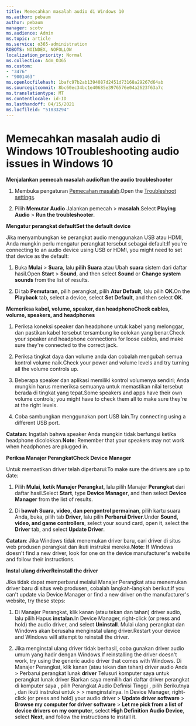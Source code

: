 ```yaml
---
title: Memecahkan masalah audio di Windows 10
ms.author: pebaum
author: pebaum
manager: scotv
ms.audience: Admin
ms.topic: article
ms.service: o365-administration
ROBOTS: NOINDEX, NOFOLLOW
localization_priority: Normal
ms.collection: Adm_O365
ms.custom:
- "3476"
- "9001463"
ms.openlocfilehash: 1bafc97b2ab1394087d2451d73168a29267d64ab
ms.sourcegitcommit: 8bc60ec34bc1e40685e3976576e04a2623f63a7c
ms.translationtype: MT
ms.contentlocale: id-ID
ms.lasthandoff: 04/15/2021
ms.locfileid: "51833294"
---
```

# <a name="troubleshooting-audio-issues-in-windows-10"></a><span data-ttu-id="a1d30-102">Memecahkan masalah audio di Windows 10</span><span class="sxs-lookup"><span data-stu-id="a1d30-102">Troubleshooting audio issues in Windows 10</span></span>

<span data-ttu-id="a1d30-103">**Menjalankan pemecah masalah audio**</span><span class="sxs-lookup"><span data-stu-id="a1d30-103">**Run the audio troubleshooter**</span></span>

1.  <span data-ttu-id="a1d30-104">Membuka pengaturan [Pemecahan masalah](ms-settings:troubleshoot).</span><span class="sxs-lookup"><span data-stu-id="a1d30-104">Open the [Troubleshoot settings](ms-settings:troubleshoot).</span></span>

2.  <span data-ttu-id="a1d30-105">Pilih **Memutar Audio** Jalankan pemecah  >  **masalah**.</span><span class="sxs-lookup"><span data-stu-id="a1d30-105">Select **Playing Audio** > **Run the troubleshooter**.</span></span>

<span data-ttu-id="a1d30-106">**Mengatur perangkat default**</span><span class="sxs-lookup"><span data-stu-id="a1d30-106">**Set the default device**</span></span>

<span data-ttu-id="a1d30-107">Jika menyambungkan ke perangkat audio menggunakan USB atau HDMI, Anda mungkin perlu mengatur perangkat tersebut sebagai default:</span><span class="sxs-lookup"><span data-stu-id="a1d30-107">If you're connecting to an audio device using USB or HDMI, you might need to set that device as the default:</span></span>

1. <span data-ttu-id="a1d30-108">Buka **Mulai**  >  **Suara**, lalu **pilih Suara** atau Ubah **suara** sistem dari daftar hasil.</span><span class="sxs-lookup"><span data-stu-id="a1d30-108">Open **Start** > **Sound**, and then select **Sound** or **Change system sounds** from the list of results.</span></span>

2.  <span data-ttu-id="a1d30-109">Di tab **Pemutaran,** pilih perangkat, pilih **Atur Default**, lalu pilih **OK**.</span><span class="sxs-lookup"><span data-stu-id="a1d30-109">On the **Playback** tab, select a device, select **Set Default**, and then select **OK**.</span></span>

<span data-ttu-id="a1d30-110">**Memeriksa kabel, volume, speaker, dan headphone**</span><span class="sxs-lookup"><span data-stu-id="a1d30-110">**Check cables, volume, speakers, and headphones**</span></span>

1. <span data-ttu-id="a1d30-111">Periksa koneksi speaker dan headphone untuk kabel yang melonggar, dan pastikan kabel tersebut tersambung ke colokan yang benar.</span><span class="sxs-lookup"><span data-stu-id="a1d30-111">Check your speaker and headphone connections for loose cables, and make sure they're connected to the correct jack.</span></span>

2. <span data-ttu-id="a1d30-112">Periksa tingkat daya dan volume anda dan cobalah mengubah semua kontrol volume naik.</span><span class="sxs-lookup"><span data-stu-id="a1d30-112">Check your power and volume levels and try turning all the volume controls up.</span></span>

3. <span data-ttu-id="a1d30-113">Beberapa speaker dan aplikasi memiliki kontrol volumenya sendiri; Anda mungkin harus memeriksa semuanya untuk memastikan nilai tersebut berada di tingkat yang tepat.</span><span class="sxs-lookup"><span data-stu-id="a1d30-113">Some speakers and apps have their own volume controls; you might have to check them all to make sure they're at the right levels.</span></span>

4. <span data-ttu-id="a1d30-114">Coba sambungkan menggunakan port USB lain.</span><span class="sxs-lookup"><span data-stu-id="a1d30-114">Try connecting using a different USB port.</span></span>

<span data-ttu-id="a1d30-115">**Catatan**: Ingatlah bahwa speaker Anda mungkin tidak berfungsi ketika headphone dicolokkan.</span><span class="sxs-lookup"><span data-stu-id="a1d30-115">**Note**: Remember that your speakers may not work when headphones are plugged in.</span></span>

<span data-ttu-id="a1d30-116">**Periksa Manajer Perangkat**</span><span class="sxs-lookup"><span data-stu-id="a1d30-116">**Check Device Manager**</span></span>

<span data-ttu-id="a1d30-117">Untuk memastikan driver telah diperbarui:</span><span class="sxs-lookup"><span data-stu-id="a1d30-117">To make sure the drivers are up to date:</span></span>

1. <span data-ttu-id="a1d30-118">Pilih **Mulai**, **ketik Manajer Perangkat**, lalu pilih Manajer **Perangkat** dari daftar hasil.</span><span class="sxs-lookup"><span data-stu-id="a1d30-118">Select **Start**, type **Device Manager**, and then select **Device Manager** from the list of results.</span></span>

2. <span data-ttu-id="a1d30-119">Di **bawah Suara, video, dan pengontrol permainan**, pilih kartu suara Anda, buka, pilih tab **Driver,** lalu pilih **Perbarui Driver**.</span><span class="sxs-lookup"><span data-stu-id="a1d30-119">Under **Sound, video, and game controllers**, select your sound card, open it, select the **Driver** tab, and select **Update Driver**.</span></span>

<span data-ttu-id="a1d30-120">**Catatan**: Jika Windows tidak menemukan driver baru, cari driver di situs web produsen perangkat dan ikuti instruksi mereka.</span><span class="sxs-lookup"><span data-stu-id="a1d30-120">**Note**: If Windows doesn't find a new driver, look for one on the device manufacturer's website and follow their instructions.</span></span>

<span data-ttu-id="a1d30-121">**Instal ulang driver**</span><span class="sxs-lookup"><span data-stu-id="a1d30-121">**Reinstall the driver**</span></span>

<span data-ttu-id="a1d30-122">Jika tidak dapat memperbarui melalui Manajer Perangkat atau menemukan driver baru di situs web produsen, cobalah langkah-langkah berikut:</span><span class="sxs-lookup"><span data-stu-id="a1d30-122">If you can't update via Device Manager or find a new driver on the manufacturer's website, try these steps:</span></span>

1. <span data-ttu-id="a1d30-123">Di Manajer Perangkat, klik kanan (atau tekan dan tahan) driver audio, lalu pilih Hapus **instalan**.</span><span class="sxs-lookup"><span data-stu-id="a1d30-123">In Device Manager, right-click (or press and hold) the audio driver, and select **Uninstall**.</span></span> <span data-ttu-id="a1d30-124">Mulai ulang perangkat dan Windows akan berusaha menginstal ulang driver.</span><span class="sxs-lookup"><span data-stu-id="a1d30-124">Restart your device and Windows will attempt to reinstall the driver.</span></span>

2. <span data-ttu-id="a1d30-125">Jika menginstal ulang driver tidak berhasil, coba gunakan driver audio umum yang hadir dengan Windows.</span><span class="sxs-lookup"><span data-stu-id="a1d30-125">If reinstalling the driver doesn't work, try using the generic audio driver that comes with Windows.</span></span> <span data-ttu-id="a1d30-126">Di Manajer Perangkat, klik kanan (atau tekan dan tahan) driver audio Anda > Perbarui perangkat lunak **driver** Telusuri komputer saya untuk perangkat lunak driver Biarkan saya memilih dari daftar driver perangkat di komputer saya , pilih Perangkat Audio Definisi Tinggi , pilih Berikutnya , dan ikuti instruksi untuk  >    >  menginstalnya.  </span><span class="sxs-lookup"><span data-stu-id="a1d30-126">In Device Manager, right-click (or press and hold) your audio driver > **Update driver software** > **Browse my computer for driver software** > **Let me pick from a list of device drivers on my computer**, select **High Definition Audio Device**, select **Next**, and follow the instructions to install it.</span></span>
